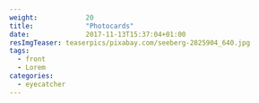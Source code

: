 ```yaml
---
weight:            20
title:             "Photocards"
date:              2017-11-13T15:37:04+01:00
resImgTeaser: teaserpics/pixabay.com/seeberg-2825904_640.jpg
tags:
  - front
  - Lorem
categories:
  - eyecatcher
---
```

